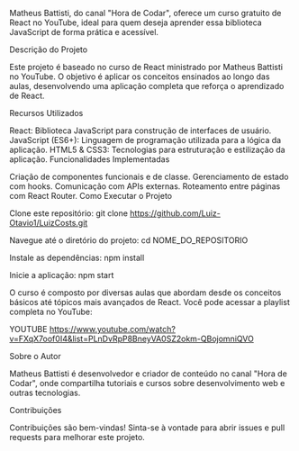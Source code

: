 Matheus Battisti, do canal "Hora de Codar", oferece um curso gratuito de React no YouTube, ideal para quem deseja aprender essa biblioteca JavaScript de forma prática e acessível.

Descrição do Projeto

Este projeto é baseado no curso de React ministrado por Matheus Battisti no YouTube. O objetivo é aplicar os conceitos ensinados ao longo das aulas, desenvolvendo uma aplicação completa que reforça o aprendizado de React.

Recursos Utilizados

React: Biblioteca JavaScript para construção de interfaces de usuário.
JavaScript (ES6+): Linguagem de programação utilizada para a lógica da aplicação.
HTML5 & CSS3: Tecnologias para estruturação e estilização da aplicação.
Funcionalidades Implementadas

Criação de componentes funcionais e de classe.
Gerenciamento de estado com hooks.
Comunicação com APIs externas.
Roteamento entre páginas com React Router.
Como Executar o Projeto

Clone este repositório:
git clone https://github.com/Luiz-Otavio1/LuizCosts.git


Navegue até o diretório do projeto:
cd NOME_DO_REPOSITORIO

Instale as dependências:
npm install

Inicie a aplicação:
npm start

O curso é composto por diversas aulas que abordam desde os conceitos básicos até tópicos mais avançados de React. Você pode acessar a playlist completa no YouTube:

YOUTUBE
https://www.youtube.com/watch?v=FXqX7oof0I4&list=PLnDvRpP8BneyVA0SZ2okm-QBojomniQVO

Sobre o Autor

Matheus Battisti é desenvolvedor e criador de conteúdo no canal "Hora de Codar", onde compartilha tutoriais e cursos sobre desenvolvimento web e outras tecnologias.

Contribuições

Contribuições são bem-vindas! Sinta-se à vontade para abrir issues e pull requests para melhorar este projeto.
